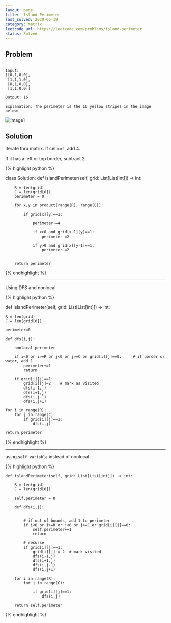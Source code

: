 ```yaml
---
layout: page
title:  Island Perimeter
last_solved: 2020-06-19
category: matrix
leetcode_url: https://leetcode.com/problems/island-perimeter
status: Solved
---
```


Problem
-------


```

Input:
[[0,1,0,0],
 [1,1,1,0],
 [0,1,0,0],
 [1,1,0,0]]

Output: 16

Explanation: The perimeter is the 16 yellow stripes in the image below:

```

![image1](https://assets.leetcode.com/uploads/2018/10/12/island.png)

Solution
----------

Iterate thru matrix. If cell==1, add 4.

If it has a left or top border, subtract 2.

{% highlight python %}

class Solution:
    def islandPerimeter(self, grid: List[List[int]]) -> int:
        
        R = len(grid)
        C = len(grid[0])
        perimeter = 0
        
        for x,y in product(range(R), range(C)):
            
            if grid[x][y]==1:
                
                perimeter+=4
            
                if x>0 and grid[x-1][y]==1:
                    perimeter-=2

                if y>0 and grid[x][y-1]==1:
                    perimeter-=2
    
        
        return perimeter

{% endhighlight %}


--------------

Using DFS and nonlocal

{% highlight python %}

def islandPerimeter(self, grid: List[List[int]]) -> int:
    
    R = len(grid)
    C = len(grid[0])
    
    perimeter=0
    
    def dfs(i,j):
        
        nonlocal perimeter
        
        if i<0 or i>=R or j<0 or j>=C or grid[i][j]==0:     # if border or water, add 1
            perimeter+=1
            return
        
        if grid[i][j]==1:
            grid[i][j]=2    # mark as visited
            dfs(i-1,j)
            dfs(i+1,j)
            dfs(i,j-1)
            dfs(i,j+1)
    
    for i in range(R):
        for j in range(C):
            if grid[i][j]==1:
                dfs(i,j)
    
    return perimeter

{% endhighlight %}


______________


using `self.variable` instead of nonlocal

{% highlight python %}

    def islandPerimeter(self, grid: List[List[int]]) -> int:
        
        R = len(grid)
        C = len(grid[0])
        
        self.perimeter = 0
        
        def dfs(i,j):
            
            
            # if out of bounds, add 1 to perimeter
            if i<0 or i>=R or j<0 or j>=C or grid[i][j]==0:
                self.perimeter+=1
                return
            
            # recurse
            if grid[i][j]==1:
                grid[i][j] = 2  # mark visited
                dfs(i-1,j)
                dfs(i+1,j)
                dfs(i,j-1)
                dfs(i,j+1)
            
        for i in range(R):
            for j in range(C):
                
                if grid[i][j]==1:
                    dfs(i,j)
                    
        return self.perimeter

{% endhighlight %}